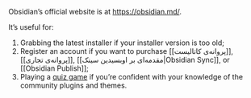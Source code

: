 Obsidian’s official website is at https://obsidian.md/.

It’s useful for:

1. Grabbing the latest installer if your installer version is too old;
2. Register an account if you want to purchase [[پروانه‌ی کاتالیست]], [[پروانه‌ی تجاری]], [[مقدمه‌ای بر اوبسیدین سینک|Obsidian Sync]], or [[Obsidian Publish]];
3. Playing a [quiz game](https://obsidian.md/quiz) if you’re confident with your knowledge of the community plugins and themes.
